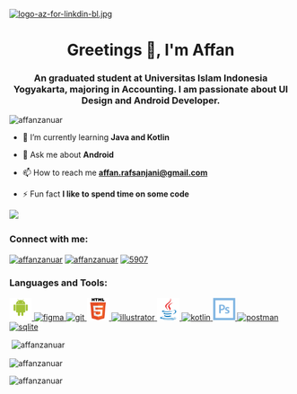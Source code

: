 [![logo-az-for-linkdin-bl.jpg](https://i.postimg.cc/1XMKf71m/logo-az-for-linkdin-bl.jpg)](https://postimg.cc/ctg3zmJ2)
<h1 align="center">Greetings 👋, I'm Affan</h1>
<h3 align="center">An graduated student at Universitas Islam Indonesia Yogyakarta, majoring in Accounting. I am passionate about UI Design and Android Developer.</h3>


<p align="left"> <img src="https://komarev.com/ghpvc/?username=affanzanuar&label=Profile%20views&color=0e75b6&style=flat" alt="affanzanuar" /> </p>


- 🌱 I’m currently learning **Java and Kotlin**

- 💬 Ask me about **Android**

- 📫 How to reach me **affan.rafsanjani@gmail.com**

- ⚡ Fun fact **I like to spend time on some code**

![](https://github-profile-trophy.vercel.app/?username=affanzanuar&theme=monokai&no-frame=false&no-bg=false&margin-w=4)


<h3 align="left">Connect with me:</h3>
<p align="left">
<a href="https://linkedin.com/in/affanzanuar" target="blank"><img align="center" src="https://raw.githubusercontent.com/rahuldkjain/github-profile-readme-generator/master/src/images/icons/Social/linked-in-alt.svg" alt="affanzanuar" height="30" width="40" /></a>
<a href="https://instagram.com/affanzanuar" target="blank"><img align="center" src="https://raw.githubusercontent.com/rahuldkjain/github-profile-readme-generator/master/src/images/icons/Social/instagram.svg" alt="affanzanuar" height="30" width="40" /></a>
<a href="https://discord.gg/5907" target="blank"><img align="center" src="https://raw.githubusercontent.com/rahuldkjain/github-profile-readme-generator/master/src/images/icons/Social/discord.svg" alt="5907" height="30" width="40" /></a>
</p>

<h3 align="left">Languages and Tools:</h3>
<p align="left"> <a href="https://developer.android.com" target="_blank" rel="noreferrer"> <img src="https://raw.githubusercontent.com/devicons/devicon/master/icons/android/android-original-wordmark.svg" alt="android" width="40" height="40"/> </a> <a href="https://www.figma.com/" target="_blank" rel="noreferrer"> <img src="https://www.vectorlogo.zone/logos/figma/figma-icon.svg" alt="figma" width="40" height="40"/> </a> <a href="https://git-scm.com/" target="_blank" rel="noreferrer"> <img src="https://www.vectorlogo.zone/logos/git-scm/git-scm-icon.svg" alt="git" width="40" height="40"/> </a> <a href="https://www.w3.org/html/" target="_blank" rel="noreferrer"> <img src="https://raw.githubusercontent.com/devicons/devicon/master/icons/html5/html5-original-wordmark.svg" alt="html5" width="40" height="40"/> </a> <a href="https://www.adobe.com/in/products/illustrator.html" target="_blank" rel="noreferrer"> <img src="https://www.vectorlogo.zone/logos/adobe_illustrator/adobe_illustrator-icon.svg" alt="illustrator" width="40" height="40"/> </a> <a href="https://www.java.com" target="_blank" rel="noreferrer"> <img src="https://raw.githubusercontent.com/devicons/devicon/master/icons/java/java-original.svg" alt="java" width="40" height="40"/> </a> <a href="https://kotlinlang.org" target="_blank" rel="noreferrer"> <img src="https://www.vectorlogo.zone/logos/kotlinlang/kotlinlang-icon.svg" alt="kotlin" width="40" height="40"/> </a> <a href="https://www.photoshop.com/en" target="_blank" rel="noreferrer"> <img src="https://raw.githubusercontent.com/devicons/devicon/master/icons/photoshop/photoshop-line.svg" alt="photoshop" width="40" height="40"/> </a> <a href="https://postman.com" target="_blank" rel="noreferrer"> <img src="https://www.vectorlogo.zone/logos/getpostman/getpostman-icon.svg" alt="postman" width="40" height="40"/> </a> <a href="https://www.sqlite.org/" target="_blank" rel="noreferrer"> <img src="https://www.vectorlogo.zone/logos/sqlite/sqlite-icon.svg" alt="sqlite" width="40" height="40"/> </a> </p>



<p>&nbsp;<img align="center" src="https://github-readme-stats.vercel.app/api?username=affanzanuar&show_icons=true&locale=en" alt="affanzanuar" /></p>

<p><img align="center" src="https://github-readme-streak-stats.herokuapp.com/?user=affanzanuar&" alt="affanzanuar" /></p>

<p><img align="left" src="https://github-readme-stats.vercel.app/api/top-langs?username=affanzanuar&show_icons=true&locale=en&layout=compact" alt="affanzanuar" /></p>

